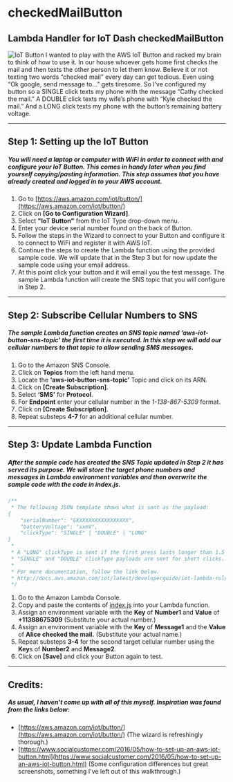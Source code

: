 # checkedMailButton
## Lambda Handler for IoT Dash checkedMailButton

![IoT Button](http://iotbutton.kylemunz.com/images/image00.jpg "IoT Button")
I wanted to play with the AWS IoT Button and racked my brain to think of how to use it. In our house whoever gets home first checks the mail and then texts the other person to let them know. Believe it or not texting two words “checked mail” every day can get tedious. Even using “Ok google, send message to…” gets tiresome. So I’ve configured my button so a SINGLE click texts my phone with the message “Cathy checked the mail.” A DOUBLE click texts my wife’s phone with “Kyle checked the mail.” And a LONG click texts my phone with the button’s remaining battery voltage.

___
## Step 1: Setting up the IoT Button
##### You will need a laptop or computer with WiFi in order to connect with and configure your IoT Button. This comes in handy later when you find yourself copying/pasting information. This step assumes that you have already created and logged in to your AWS account.
1. Go to [https://aws.amazon.com/iot/button/](https://aws.amazon.com/iot/button/)
2. Click on **[Go to Configuration Wizard]**.
3. Select **"IoT Button"** from the IoT Type drop-down menu.
4. Enter your device serial number found on the back of Button.
5. Follow the steps in the Wizard to connect to your Button and configure it to connect to WiFi and register it with AWS IoT.
6. Continue the steps to create the Lambda function using the provided sample code. We will update that in the Step 3 but for now update the sample code using your email address.
7. At this point click your button and it will email you the test message. The sample Lambda function will create the SNS topic that you will configure in Step 2.

___
## Step 2: Subscribe Cellular Numbers to SNS
##### The sample Lambda function creates an SNS topic named ‘aws-iot-button-sns-topic’ the first time it is executed. In this step we will add our cellular numbers to that topic to allow sending SMS messages.
1. Go to the Amazon SNS Console.
2. Click on **Topics** from the left hand menu.
3. Locate the **‘aws-iot-button-sns-topic’** Topic and click on its ARN.
4. Click on **[Create Subscription]**.
5. Select **‘SMS’** for **Protocol**.
6. For **Endpoint** enter your cellular number in the *1-138-867-5309* format.
7. Click on **[Create Subscription]**.
8. Repeat substeps **4-7** for an additional cellular number.

___
## Step 3: Update Lambda Function
##### After the sample code has created the SNS Topic updated in Step 2 it has served its purpose. We will store the target phone numbers and messages in Lambda environment variables and then overwrite the sample code with the code in index.js.
```javascript
/**
 * The following JSON template shows what is sent as the payload:
{
    "serialNumber": "GXXXXXXXXXXXXXXXXX",
    "batteryVoltage": "xxmV",
    "clickType": "SINGLE" | "DOUBLE" | "LONG"
}
 *
 * A "LONG" clickType is sent if the first press lasts longer than 1.5 seconds.
 * "SINGLE" and "DOUBLE" clickType payloads are sent for short clicks.
 *
 * For more documentation, follow the link below.
 * http://docs.aws.amazon.com/iot/latest/developerguide/iot-lambda-rule.html
 */
```

1. Go to the Amazon Lambda Console.
2. Copy and paste the contents of [index.js](https://github.com/kyle138/checkedMailButton/blob/master/index.js) into your Lambda function.
3. Assign an environment variable with the **Key** of **Number1** and **Value** of **+11388675309** (Substitute your actual number.)
4. Assign an environment variable with the **Key** of **Message1** and the **Value** of **Alice checked the mail.** (Substitute your actual name.)
5. Repeat substeps **3-4** for the second target cellular number using the **Key**s of **Number2** and **Message2**.
6. Click on **[Save]** and click your Button again to test.

___
## Credits:
##### As usual, I haven't come up with all of this myself. Inspiration was found from the links below:
* [https://aws.amazon.com/iot/button/](https://aws.amazon.com/iot/button/) (The wizard is refreshingly thorough.)
* [https://www.socialcustomer.com/2016/05/how-to-set-up-an-aws-iot-button.html](https://www.socialcustomer.com/2016/05/how-to-set-up-an-aws-iot-button.html) (Some configuration differences but great screenshots, something I've left out of this walkthrough.)
